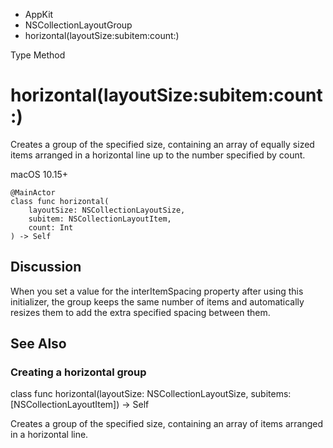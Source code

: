 

- AppKit
- NSCollectionLayoutGroup
-  horizontal(layoutSize:subitem:count:) 

Type Method

# horizontal(layoutSize:subitem:count:)

Creates a group of the specified size, containing an array of equally sized items arranged in a horizontal line up to the number specified by count.

macOS 10.15+

``` source
@MainActor
class func horizontal(
    layoutSize: NSCollectionLayoutSize,
    subitem: NSCollectionLayoutItem,
    count: Int
) -> Self
```

## Discussion

When you set a value for the interItemSpacing property after using this initializer, the group keeps the same number of items and automatically resizes them to add the extra specified spacing between them.

## See Also

### Creating a horizontal group

class func horizontal(layoutSize: NSCollectionLayoutSize, subitems: [NSCollectionLayoutItem]) -> Self

Creates a group of the specified size, containing an array of items arranged in a horizontal line.

